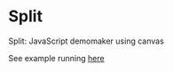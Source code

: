 # Split
Split: JavaScript demomaker using canvas

See example running [here](http://dukegraphinc.com/src/jeux/split/) 

